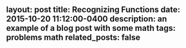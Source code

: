 layout: post
title: Recognizing Functions
date: 2015-10-20 11:12:00-0400
description: an example of a blog post with some math
tags: problems math
related_posts: false
---
